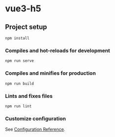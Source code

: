 <!-- 
    图片链接
    http://106.12.85.17:8090/public/image/jd_category/dm-0001.jpg
    jx-category jd_category


    数据接口
    http://106.12.85.17:8090/vuedemo/
    get_    post_


    img     ->  小图标
-->












# vue3-h5

## Project setup
```
npm install
```

### Compiles and hot-reloads for development
```
npm run serve
```

### Compiles and minifies for production
```
npm run build
```

### Lints and fixes files
```
npm run lint
```

### Customize configuration
See [Configuration Reference](https://cli.vuejs.org/config/).
